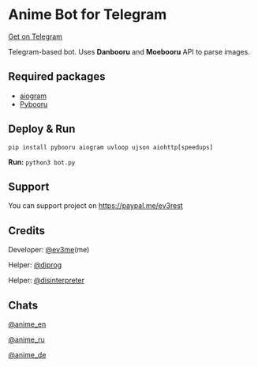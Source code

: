 # Anime Bot for Telegram
[Get on Telegram](https://t.me/anime_bot)

Telegram-based bot. Uses **Danbooru** and **Moebooru** API to parse images.
## Required packages
- [aiogram](https://github.com/aiogram/aiogram)
- [Pybooru](https://github.com/LuqueDaniel/pybooru)

## Deploy & Run
`pip install pybooru aiogram uvloop ujson aiohttp[speedups]`

**Run:**
`python3 bot.py`

## Support
You can support project on https://paypal.me/ev3rest
## Credits
Developer: [@ev3me](https://t.me/ev3me)(me)

Helper: [@diprog](https://github.com/diprog)

Helper: [@disinterpreter](https://github.com/disinterpreter)

## Chats

  [@anime_en](https://t.me/anime_en)

  [@anime_ru](https://t.me/anime_ru)

  [@anime_de](https://t.me/anime_de)
